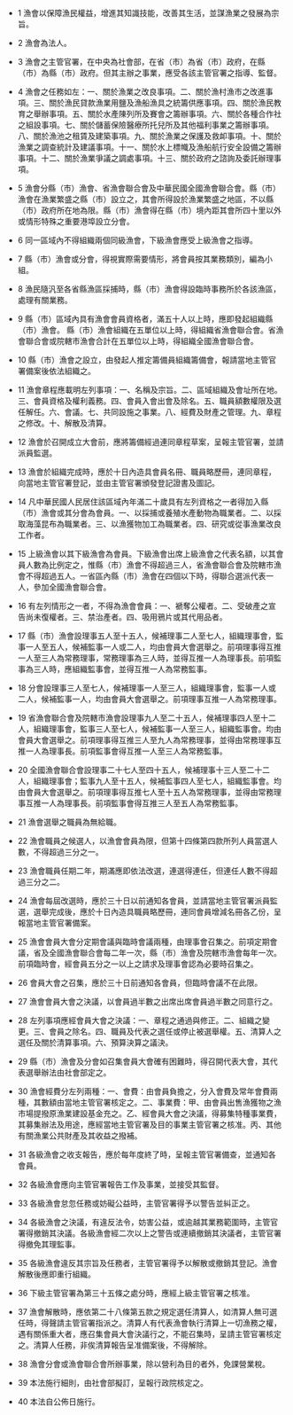 * 1 漁會以保障漁民權益，增進其知識技能，改善其生活，並謀漁業之發展為宗旨。

* 2 漁會為法人。

* 3 漁會之主管官署，在中央為社會部，在省（市）為省（市）政府，在縣（市）為縣（市）政府。但其主辦之事業，應受各該主管官署之指導、監督。

* 4 漁會之任務如左：一、關於漁業之改良事項。二、關於漁村漁市之改進事項。三、關於漁民貸款漁業用鹽及漁船漁具之統籌供應事項。四、關於漁民教育之舉辦事項。五、關於水產陳列所及賽會之籌辦事項。六、關於各種合作社之組設事項。七、關於儲蓄保險醫療所托兒所及其他福利事業之籌辦事項。八、關於漁池之租賃及建築事項。九、關於漁業之保護及救卹事項。十、關於漁業之調查統計及建議事項。十一、關於水上標幟及漁船航行安全設備之籌辦事項。十二、關於漁業爭議之調處事項。十三、關於政府之諮詢及委託辦理事項。

* 5 漁會分縣（市）漁會、省漁會聯合會及中華民國全國漁會聯合會。縣（市）漁會在漁業繁盛之縣（市）設立之，其會所得設於漁業繁盛之地區，不以縣（市）政府所在地為限。縣（市）漁會得在縣（市）境內距其會所四十里以外或情形特殊之重要港埠設立分會。

* 6 同一區域內不得組織兩個同級漁會，下級漁會應受上級漁會之指導。

* 7 縣（市）漁會或分會，得視實際需要情形，將會員按其業務類別，編為小組。

* 8 漁民隨汎至各省縣漁區採捕時，縣（市）漁會得設臨時事務所於各該漁區，處理有關業務。

* 9 縣（市）區域內具有漁會會員資格者，滿五十人以上時，應即發起組織縣（市）漁會。  縣（市）漁會組織在五單位以上時，得組織省漁會聯合會。省漁會聯合會或院轄市漁會合計在五單位以上時，得組織全國漁會聯合會。

* 10 縣（市）漁會之設立，由發起人推定籌備員組織籌備會，報請當地主管官署備案後依法組織之。

* 11 漁會章程應載明左列事項：一、名稱及宗旨。二、區域組織及會址所在地。三、會員資格及權利義務。四、會員入會出會及除名。五、職員額數權限及選任解任。六、會議。七、共同設施之事業。八、經費及財產之管理。九、章程之修改。十、解散及清算。

* 12 漁會於召開成立大會前，應將籌備經過連同章程草案，呈報主管官署，並請派員監選。

* 13 漁會於組織完成時，應於十日內造具會員名冊、職員略歷冊，連同章程，向當地主管官署登記，並由主管官署頒發登記證書及圖記。

* 14 凡中華民國人民居住該區域內年滿二十歲具有左列資格之一者得加入縣（市）漁會或其分會為會員。一、以採捕或養殖水產動物為職業者。二、以採取海藻昆布為職業者。三、以漁獲物加工為職業者。四、研究或從事漁業改良工作者。

* 15 上級漁會以其下級漁會為會員。下級漁會出席上級漁會之代表名額，以其會員人數為比例定之，惟縣（市）漁會不得超過三人，省漁會聯合會及院轄市漁會不得超過五人。一省區內縣（市）漁會在四個以下時，得聯合選派代表一人，參加全國漁會聯合會。

* 16 有左列情形之一者，不得為漁會會員：一、褫奪公權者。二、受破產之宣告尚未復權者。三、禁治產者。四、吸用鴉片或其代用品者。

* 17 縣（市）漁會設理事五人至十五人，候補理事二人至七人，組織理事會，監事一人至五人，候補監事一人或二人，均由會員大會選舉之。前項理事得互推一人至三人為常務理事，常務理事為三人時，並得互推一人為理事長。前項監事為三人時，應組織監事會，並得互推一人為常務監事。

* 18 分會設理事三人至七人，候補理事一人至三人，組織理事會，監事一人或二人，候補監事一人，均由會員大會選舉之。前項理事互推一人為常務理事。

* 19 省漁會聯合會及院轄市漁會設理事九人至二十五人，候補理事四人至十二人，組織理事會，監事三人至七人，候補監事一人至三人，組織監事會。均由會員大會選舉之。前項理事得互推三人至九人為常務理事，並得由常務理事互推一人為理事長。前項監事會得互推一人至三人為常務監事。

* 20 全國漁會聯合會設理事二十七人至四十五人，候補理事十三人至二十二人，組織理事會；監事九人至十五人，候補監事四人至七人，組織監事會。均由會員大會選舉之。前項理事得互推七人至十五人為常務理事，並得由常務理事互推一人為理事長。前項監事會得互推三人至五人為常務監事。

* 21 漁會選舉之職員為無給職。

* 22 漁會職員之候選人，以漁會會員為限，但第十四條第四款所列人員當選人數，不得超過三分之一。

* 23 漁會職員任期二年，期滿應即依法改選，連選得連任，但連任人數不得超過三分之二。

* 24 漁會每屆改選時，應於三十日以前通知各會員，並請當地主管官署派員監選，選舉完成後，應於十日內造具職員略歷冊，連同會員增減名冊各乙份，呈報當地主管官署備案。

* 25 漁會會員大會分定期會議與臨時會議兩種，由理事會召集之。前項定期會議，省及全國漁會聯合會每二年一次，縣（市）漁會及院轄市漁會每年一次。前項臨時會，經會員五分之一以上之請求及理事會認為必要時召集之。

* 26 會員大會之召集，應於三十日前通知各會員，但臨時會議不在此限。

* 27 漁會會員大會之決議，以會員過半數之出席出席會員過半數之同意行之。

* 28 左列事項應經會員大會之決議：一、章程之通過與修正。二、組織之變更。三、會員之除名。四、職員及代表之選任或停止被選舉權。五、清算人之選任及關於清算事項。六、預算決算之議決。

* 29 縣（市）漁會及分會如召集會員大會確有困難時，得召開代表大會，其代表選舉辦法由社會部定之。

* 30 漁會經費分左列兩種：一、會費：由會員負擔之，分入會費及常年會費兩種，其數額由當地主管官署核定之。二、事業費：甲、由會員出售漁獲物之漁市場提撥原漁業建設基金充之。乙、經會員大會之決議，得募集特種事業費，其募集辦法及用途，應經當地主管官署及目的事業主管官署之核准。丙、其他有關漁業公共財產及其收益之撥補。

* 31 各級漁會之收支報告，應於每年度終了時，呈報主管官署備查，並通知各會員。

* 32 各級漁會應向主管官署報告工作及事業，並接受其監督。

* 33 各級漁會怠忽任務或妨礙公益時，主管官署得予以警告並糾正之。

* 34 各級漁會之決議，有違反法令，妨害公益，或逾越其業務範圍時，主管官署得撤銷其決議。各級漁會經二次以上之警告或連續撤銷其決議者，主管官署得撤免其理監事。

* 35 各級漁會違反其宗旨及任務者，主管官署得予以解散或撤銷其登記。漁會解散後應即重行組織。

* 36 下級主管官署為第三十五條之處分時，應經上級主管官署之核准。

* 37 漁會解散時，應依第二十八條第五款之規定選任清算人，如清算人無可選任時，得聲請主管官署指派之。清算人有代表漁會執行清算上一切漁務之權，遇有關係重大者，應召集會員大會決議行之，不能召集時，呈請主管官署核定之。清算人任務，非俟清算報告呈准備案後，不得解除。

* 38 漁會分會或漁會聯合會所辦事業，除以營利為目的者外，免課營業稅。

* 39 本法施行細則，由社會部擬訂，呈報行政院核定之。

* 40 本法自公佈日施行。

